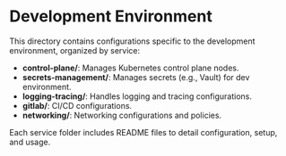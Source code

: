 
# Development Environment

This directory contains configurations specific to the development environment, organized by service:
- **control-plane/**: Manages Kubernetes control plane nodes.
- **secrets-management/**: Manages secrets (e.g., Vault) for dev environment.
- **logging-tracing/**: Handles logging and tracing configurations.
- **gitlab/**: CI/CD configurations.
- **networking/**: Networking configurations and policies.

Each service folder includes README files to detail configuration, setup, and usage.
